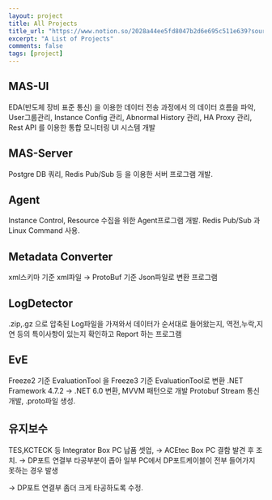 ```yaml
---
layout: project
title: All Projects
title_url: "https://www.notion.so/2028a44ee5fd8047b2d6e695c511e639?source=copy_link" 
excerpt: "A List of Projects"
comments: false
tags: [project]
---
```


## MAS-UI

EDA(반도체 장비 표준 통신) 을 이용한 데이터 전송 과정에서 의 데이터 흐름을 파악, User그룹관리, Instance Config 관리, Abnormal History 관리, HA Proxy 관리, Rest API 를 이용한 통합 모니터링 UI 시스템 개발

## MAS-Server

Postgre DB 쿼리, Redis Pub/Sub 등 을 이용한 서버 프로그램 개발.

## Agent

Instance Control, Resource 수집을 위한 Agent프로그램 개발. Redis Pub/Sub 과 Linux Command 사용.

## Metadata Converter

xml스키마 기준 xml파일 → ProtoBuf 기준 Json파일로 변환 프로그램

## LogDetector

.zip,.gz 으로 압축된 Log파일을 가져와서 데이터가 순서대로 들어왔는지, 역전,누락,지연 등의 특이사항이 있는지 확인하고 Report 하는 프로그램

## EvE

Freeze2 기준 EvaluationTool 을 Freeze3 기준 EvaluationTool로 변환
.NET Framework 4.7.2 → .NET 6.0 변환, MVVM 패턴으로 개발
Protobuf Stream 통신 개발, .proto파일 생성. 

## 유지보수

TES,KCTECK 등 Integrator Box PC 납품 셋업, → ACEtec Box PC 결함 발견 후 조치.
→ DP포트 연결부 타공부분이 좁아 일부 PC에서 DP포트케이블이 전부 들어가지 못하는 경우 발생

→ DP포트 연결부 좀더 크게 타공하도록 수정.